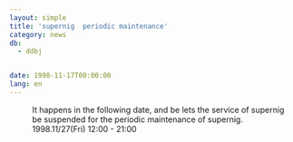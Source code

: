 ```yaml
---
layout: simple
title: 'supernig  periodic maintenance'
category: news
db:
  - ddbj


date: 1998-11-17T00:00:00
lang: en
---
```


<dd>It happens in the following date, and be lets the service of supernig be suspended for the periodic maintenance of supernig.<br>
<dd>1998.11/27(Fri) 12:00 - 21:00</dd>
</dd>
